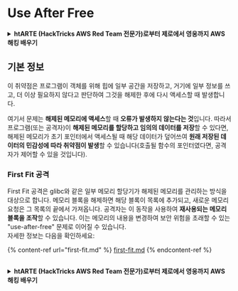 # Use After Free

<details>

<summary><strong>htARTE (HackTricks AWS Red Team 전문가)로부터 제로에서 영웅까지 AWS 해킹 배우기</strong></summary>

HackTricks를 지원하는 다른 방법:

* **회사가 HackTricks에 광고되길 원하거나** **PDF 형식의 HackTricks를 다운로드**하려면 [**구독 요금제**](https://github.com/sponsors/carlospolop)를 확인하세요!
* [**공식 PEASS & HackTricks 스왜그**](https://peass.creator-spring.com)를 구매하세요
* [**The PEASS Family**](https://opensea.io/collection/the-peass-family)를 발견하세요, 당사의 독점 [**NFTs**](https://opensea.io/collection/the-peass-family) 컬렉션
* **💬 [Discord 그룹](https://discord.gg/hRep4RUj7f)** 또는 [**텔레그램 그룹**](https://t.me/peass)에 **가입**하거나 **트위터** 🐦 [**@hacktricks\_live**](https://twitter.com/hacktricks\_live)**를 팔로우**하세요.
* **해킹 트릭을 공유하고 싶다면** [**HackTricks**](https://github.com/carlospolop/hacktricks) 및 [**HackTricks Cloud**](https://github.com/carlospolop/hacktricks-cloud) github 저장소로 PR을 제출하세요.

</details>

## 기본 정보

이 취약점은 프로그램이 객체를 위해 힙에 일부 공간을 저장하고, 거기에 일부 정보를 쓰고, 더 이상 필요하지 않다고 판단하여 그것을 해제한 후에 다시 액세스할 때 발생합니다.

여기서 문제는 **해제된 메모리에 액세스**할 때 **오류가 발생하지 않는다는 것**입니다. 따라서 프로그램(또는 공격자)이 **해제된 메모리를 할당하고 임의의 데이터를 저장**할 수 있다면, 해제된 메모리가 초기 포인터에서 액세스될 때 해당 데이터가 덮어쓰여 **원래 저장된 데이터의 민감성에 따라 취약점이 발생**할 수 있습니다(호출될 함수의 포인터였다면, 공격자가 제어할 수 있을 것입니다).

### First Fit 공격

First Fit 공격은 glibc와 같은 일부 메모리 할당기가 해제된 메모리를 관리하는 방식을 대상으로 합니다. 메모리 블록을 해제하면 해당 블록이 목록에 추가되고, 새로운 메모리 요청은 그 목록의 끝에서 가져옵니다. 공격자는 이 동작을 사용하여 **재사용되는 메모리 블록을 조작**할 수 있습니다. 이는 메모리의 내용을 변경하여 보안 위험을 초래할 수 있는 "use-after-free" 문제로 이어질 수 있습니다.\
자세한 정보는 다음을 확인하세요:

{% content-ref url="first-fit.md" %}
[first-fit.md](first-fit.md)
{% endcontent-ref %}

##

<details>

<summary><strong>htARTE (HackTricks AWS Red Team 전문가)로부터 제로에서 영웅까지 AWS 해킹 배우기</strong></summary>

HackTricks를 지원하는 다른 방법:

* **회사가 HackTricks에 광고되길 원하거나** **PDF 형식의 HackTricks를 다운로드**하려면 [**구독 요금제**](https://github.com/sponsors/carlospolop)를 확인하세요!
* [**공식 PEASS & HackTricks 스왜그**](https://peass.creator-spring.com)를 구매하세요
* [**The PEASS Family**](https://opensea.io/collection/the-peass-family)를 발견하세요, 당사의 독점 [**NFTs**](https://opensea.io/collection/the-peass-family) 컬렉션
* **💬 [Discord 그룹](https://discord.gg/hRep4RUj7f)** 또는 [**텔레그램 그룹**](https://t.me/peass)에 **가입**하거나 **트위터** 🐦 [**@hacktricks\_live**](https://twitter.com/hacktricks\_live)**를 팔로우**하세요.
* **해킹 트릭을 공유하고 싶다면** [**HackTricks**](https://github.com/carlospolop/hacktricks) 및 [**HackTricks Cloud**](https://github.com/carlospolop/hacktricks-cloud) github 저장소로 PR을 제출하세요.

</details>

